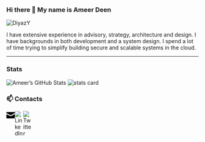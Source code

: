 ### Hi there 👋 My name is Ameer Deen

<img src="https://komarev.com/ghpvc/?username=writeameer&label=Profile%20views&color=0e75b6&style=flat" alt="DiyazY" />  

I have extensive experience in advisory, strategy, architecture and design. I have backgrounds in both development and a system design.  I spend a lot of time trying to simplify building secure and scalable systems in the cloud.

--- 


### Stats
<img alt="Ameer’s GitHub Stats" src="https://github-readme-stats.vercel.app/api?username=writeameer&show_icons=true&hide-border=true"/>
<img alt="stats card" src="https://github-readme-streak-stats.herokuapp.com/?user=writeameer">  


### 📫 Contacts

[<img align="left" alt="email" width="22px" src="https://raw.githubusercontent.com/iconic/open-iconic/master/svg/envelope-closed.svg" />][mail]
[<img align="left" alt="LinkedIn" width="22px" src="https://cdn.jsdelivr.net/npm/simple-icons@v3/icons/linkedin.svg" />][linkedin]
[<img align="left" alt="Twitter" width="22px" src="https://cdn.jsdelivr.net/npm/simple-icons@v3/icons/twitter.svg" />][twitter]

[mail]: ameer.deen@katasec.com
[linkedin]: https://www.linkedin.com/in/ameerdeen/
[twitter]: https://twitter.com/writeameer
